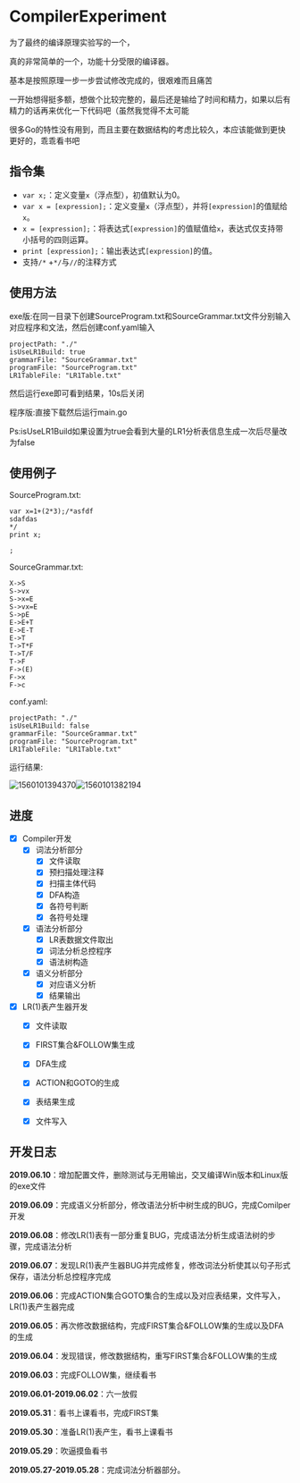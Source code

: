 # CompilerExperiment

为了最终的编译原理实验写的一个，

真的非常简单的一个，功能十分受限的编译器。

基本是按照原理一步一步尝试修改完成的，很艰难而且痛苦

一开始想得挺多额，想做个比较完整的，最后还是输给了时间和精力，如果以后有精力的话再来优化一下代码吧（虽然我觉得不太可能

很多Go的特性没有用到，而且主要在数据结构的考虑比较久，本应该能做到更快更好的，乖乖看书吧

## 指令集

- `var x;`：定义变量`x`（浮点型），初值默认为0。
- `var x = [expression];`：定义变量`x`（浮点型），并将`[expression]`的值赋给`x`。
- `x = [expression];`：将表达式`[expression]`的值赋值给`x`，表达式仅支持带小括号的四则运算。
- `print [expression];`：输出表达式`[expression]`的值。
- 支持`/*` +`*/`与`//`的注释方式

## 使用方法

exe版:在同一目录下创建SourceProgram.txt和SourceGrammar.txt文件分别输入对应程序和文法，然后创建conf.yaml输入

```
projectPath: "./"
isUseLR1Build: true
grammarFile: "SourceGrammar.txt"
programFile: "SourceProgram.txt"
LR1TableFile: "LR1Table.txt"
```

然后运行exe即可看到结果，10s后关闭

程序版:直接下载然后运行main.go

Ps:isUseLR1Build如果设置为true会看到大量的LR1分析表信息生成一次后尽量改为false

## 使用例子

SourceProgram.txt:

```
var x=1+(2*3);/*asfdf
sdafdas
*/
print x;

;
```

SourceGrammar.txt:

```
X->S
S->vx
S->x=E
S->vx=E
S->pE
E->E+T
E->E-T
E->T
T->T*F
T->T/F
T->F
F->(E)
F->x
F->c
```

conf.yaml:


```
projectPath: "./"
isUseLR1Build: false
grammarFile: "SourceGrammar.txt"
programFile: "SourceProgram.txt"
LR1TableFile: "LR1Table.txt"
```

运行结果:

![1560101394370](https://github.com/Vingdy/CompilerExperiment/blob/master/Result1.png)![1560101382194](https://github.com/Vingdy/CompilerExperiment/blob/master/Result2.png)


## 进度

- [x] Compiler开发
  - [x] 词法分析部分
    - [x] 文件读取
    - [x] 预扫描处理注释
    - [x] 扫描主体代码
    - [x] DFA构造
    - [x] 各符号判断
    - [x] 各符号处理
  - [x] 语法分析部分
    - [x] LR表数据文件取出
    - [x] 词法分析总控程序
    - [x] 语法树构造
  - [x] 语义分析部分
    - [x] 对应语义分析
    - [x] 结果输出

- [x] LR(1)表产生器开发
  - [x] 文件读取
  - [x] FIRST集合&FOLLOW集生成
  - [x] DFA生成
  - [x] ACTION和GOTO的生成
  - [x] 表结果生成
  - [x] 文件写入


## 开发日志

**2019.06.10**：增加配置文件，删除测试与无用输出，交叉编译Win版本和Linux版的exe文件

**2019.06.09**：完成语义分析部分，修改语法分析中树生成的BUG，完成Comilper开发

**2019.06.08**：修改LR(1)表有一部分重复BUG，完成语法分析生成语法树的步骤，完成语法分析

**2019.06.07**：发现LR(1)表产生器BUG并完成修复，修改词法分析使其以句子形式保存，语法分析总控程序完成

**2019.06.06**：完成ACTION集合GOTO集合的生成以及对应表结果，文件写入，LR(1)表产生器完成

**2019.06.05**：再次修改数据结构，完成FIRST集合&FOLLOW集的生成以及DFA的生成

**2019.06.04**：发现错误，修改数据结构，重写FIRST集合&FOLLOW集的生成

**2019.06.03**：完成FOLLOW集，继续看书

**2019.06.01-2019.06.02**：六一放假

**2019.05.31**：看书上课看书，完成FIRST集

**2019.05.30**：准备LR(1)表产生，看书上课看书

**2019.05.29**：吹逼摸鱼看书

**2019.05.27-2019.05.28**：完成词法分析器部分。
